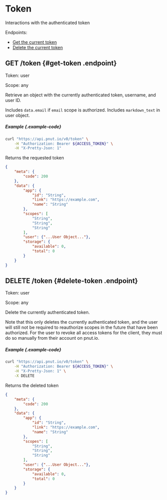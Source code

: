 # Token

Interactions with the authenticated token

Endpoints:

* [Get the current token](#get-token)
* [Delete the current token](#delete-token)


## <span class="method method-get">GET</span> /token {#get-token .endpoint}

Token: <span class="endpoint-meta">user</span>

Scope: <span class="endpoint-meta">any</span>

Retrieve an object with the currently authenticated token, username, and user ID.

Includes `data.email` if `email` scope is authorized. Includes `markdown_text` in user object.

##### Example {.example-code}

```bash
curl "https://api.pnut.io/v0/token" \
    -H "Authorization: Bearer ${ACCESS_TOKEN}" \
    -H "X-Pretty-Json: 1"
```

Returns the requested token

```json
{
    "meta": {
        "code": 200
    },
    "data": {
        "app": {
            "id": "String",
            "link": "https://example.com",
            "name": "String"
        },
        "scopes": [
            "String",
            "String",
            "String"
        ],
        "user": {"...User Object..."},
        "storage": {
            "available": 0,
            "total": 0
        }
    }
}
```


## <span class="method method-delete">DELETE</span> /token {#delete-token .endpoint}

Token: <span class="endpoint-meta">user</span>

Scope: <span class="endpoint-meta">any</span>

Delete the currently authenticated token.

Note that this only deletes the currently authenticated token, and the user will still not be required to reauthorize scopes in the future that have been authorized. For the user to revoke all access tokens for the client, they must do so manually from their account on pnut.io.

##### Example {.example-code}

```bash
curl "https://api.pnut.io/v0/token" \
    -H "Authorization: Bearer ${ACCESS_TOKEN}" \
    -H "X-Pretty-Json: 1" \
    -X DELETE
```

Returns the deleted token

```json
{
    "meta": {
        "code": 200
    },
    "data": {
        "app": {
            "id": "String",
            "link": "https://example.com",
            "name": "String"
        },
        "scopes": [
            "String",
            "String",
            "String"
        ],
        "user": {"...User Object..."},
        "storage": {
            "available": 0,
            "total": 0
        }
    }
}
```